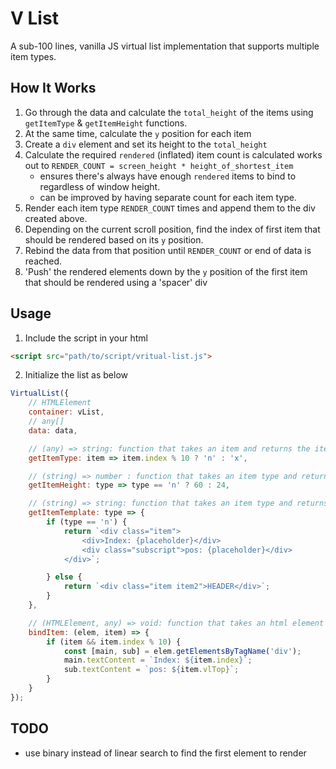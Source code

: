 # V List
A sub-100 lines, vanilla JS virtual list implementation that supports multiple item types.

## How It Works
1. Go through the data and calculate the `total_height` of the items using `getItemType` & `getItemHeight` functions.
1. At the same time, calculate the `y` position for each item
1. Create a `div` element and set its height to the `total_height`
1. Calculate the required `rendered` (inflated) item count is calculated works out to `RENDER_COUNT = screen_height * height_of_shortest_item`
	- ensures there's always have enough `rendered` items to bind to regardless of window height.
	- can be improved by having separate count for each item type.
1. Render each item type `RENDER_COUNT` times and append them to the div created above.
1. Depending on the current scroll position, find the index of first item that should be rendered based on its `y` position.
1. Rebind the data from that position until `RENDER_COUNT` or end of data is reached.
1. 'Push' the rendered elements down by the `y` position of the first item that should be rendered using a 'spacer' div


## Usage
1. Include the script in your html
```html
<script src="path/to/script/vritual-list.js">
```

2. Initialize the list as below
```javascript
VirtualList({
	// HTMLElement
	container: vList,
	// any[]
	data: data,

	// (any) => string: function that takes an item and returns the item type
	getItemType: item => item.index % 10 ? 'n' : 'x',

	// (string) => number : function that takes an item type and returns its height
	getItemHeight: type => type == 'n' ? 60 : 24,

	// (string) => string: function that takes an item type and returns its corresponding HTML string template
	getItemTemplate: type => {
		if (type == 'n') {
			return `<div class="item">
				<div>Index: {placeholder}</div>
				<div class="subscript">pos: {placeholder}</div>
			</div>`;

		} else {
			return `<div class="item item2">HEADER</div>`;
		}
	},

	// (HTMLElement, any) => void: function that takes an html element (created from the template) and an item and binds them
	bindItem: (elem, item) => {
		if (item && item.index % 10) {
			const [main, sub] = elem.getElementsByTagName('div');
			main.textContent = `Index: ${item.index}`;
			sub.textContent = `pos: ${item.vlTop}`;
		}
	}
});
```

## TODO
- use binary instead of linear search to find the first element to render
